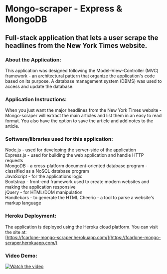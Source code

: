 # Mongo-scraper - Express & MongoDB

## Full-stack application that lets a user scrape the headlines from the New York Times website.

### About the Application:
This application was designed following the Model–View–Controller (MVC) framework - an architectural pattern that organize the application's code based on its purpose.  A database management system (DBMS) was used to access and update the database.  

### Application Instructions:  
When you just want the major headlines from the New York Times website - Mongo-scraper will extract the main articles and list them in an easy to read format.  You also have the option to save the article and add notes to the article.

### Software/libraries used for this application:
Node.js - used for developing the server-side of the application  
Express.js - used for building the web application and handle HTTP requests  
MongoDB - a cross-platform document-oriented database program - classified as a NoSQL database program  
JavaScript - for the applications logic  
Bootstrap - front-end framework used to create modern websites and making the application responsive  
jQuery - for HTML/DOM manipulation  
Handlebars - to generate the HTML
Cheerio - a tool to parse a website's markup language


### Heroku Deployment:  
The application is deployed using the Heroku cloud platform.  You can visit the site at:  
[https://fcarlone-mongo-scraper.herokuapp.com/](https://fcarlone-mongo-scraper.herokuapp.com/)

### Video Demo: 
[![Watch the video](public/assets/img/screenshot.png)](https://drive.google.com/file/d/1wvmWVQ2hUjxdiNt-Yzo2aI6X7NJCBGIK/view)
